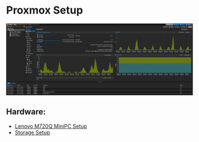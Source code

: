 # Proxmox Setup

![Proxmox WebUI](../images/Web&#32;Interfaces/Proxmox.png)

## Hardware:
- [Lenovo M720Q MiniPC Setup](./Lenovo_M720Q_Setup.md)
- [Storage Setup](./Storage_Setup.md)